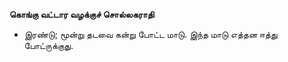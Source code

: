 **கொங்கு வட்டார வழக்குச் சொல்லகராதி**
- இரண்டு; மூன்று தடவை கன்று போட்ட மாடு. இந்த மாடு எத்தன ஈத்து போட்ருக்குது.

